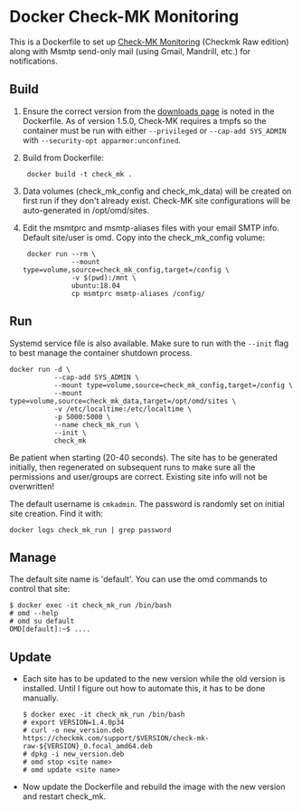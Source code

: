 # Docker Check-MK Monitoring

This is a Dockerfile to set up [Check-MK Monitoring][1] (Checkmk Raw edition)
along with Msmtp send-only mail (using Gmail, Mandrill, etc.) for notifications.

## Build

1. Ensure the correct version from the [downloads page][2] is noted in the
Dockerfile. As of version 1.5.0, Check-MK requires a tmpfs so the container must
be run with either `--privileged` or `--cap-add SYS_ADMIN` with `--security-opt apparmor:unconfined`.

1. Build from Dockerfile:

        docker build -t check_mk .

1. Data volumes (check_mk_config and check_mk_data) will be created on first run
   if they don't already exist. Check-MK site configurations will be
   auto-generated in /opt/omd/sites.

1. Edit the msmtprc and msmtp-aliases files with your email SMTP info. Default
site/user is omd. Copy into the check_mk_config volume:

        docker run --rm \
                   --mount type=volume,source=check_mk_config,target=/config \
                   -v $(pwd):/mnt \
                   ubuntu:18.04
                   cp msmtprc msmtp-aliases /config/

## Run

Systemd service file is also available. Make sure to run with the `--init` flag
to best manage the container shutdown process.

    docker run -d \
               --cap-add SYS_ADMIN \
               --mount type=volume,source=check_mk_config,target=/config \
               --mount type=volume,source=check_mk_data,target=/opt/omd/sites \
               -v /etc/localtime:/etc/localtime \
               -p 5000:5000 \
               --name check_mk_run \
               --init \
               check_mk

Be patient when starting (20-40 seconds). The site has to be generated
initially, then regenerated on subsequent runs to make sure all the permissions
and user/groups are correct. Existing site info will not be overwritten!

The default username is `cmkadmin`. The password is randomly set on initial site
creation. Find it with:

    docker logs check_mk_run | grep password

## Manage

The default site name is 'default'. You can use the omd commands to control that
site:

    $ docker exec -it check_mk_run /bin/bash
    # omd --help
    # omd su default
    OMD[default]:~$ ....

## Update

* Each site has to be updated to the new version while the old version is
  installed. Until I figure out how to automate this, it has to be done
  manually.

      $ docker exec -it check_mk_run /bin/bash
      # export VERSION=1.4.0p34
      # curl -o new_version.deb https://checkmk.com/support/$VERSION/check-mk-raw-${VERSION}_0.focal_amd64.deb
      # dpkg -i new_version.deb
      # omd stop <site name>
      # omd update <site name>
      
* Now update the Dockerfile and rebuild the image with the new version and
  restart check_mk.

[1]: https://checkmk.com  "Check-MK Monitoring"
[2]: http://checkmk.com/check_mk_download.php?HTML=yes "downloads page" 
